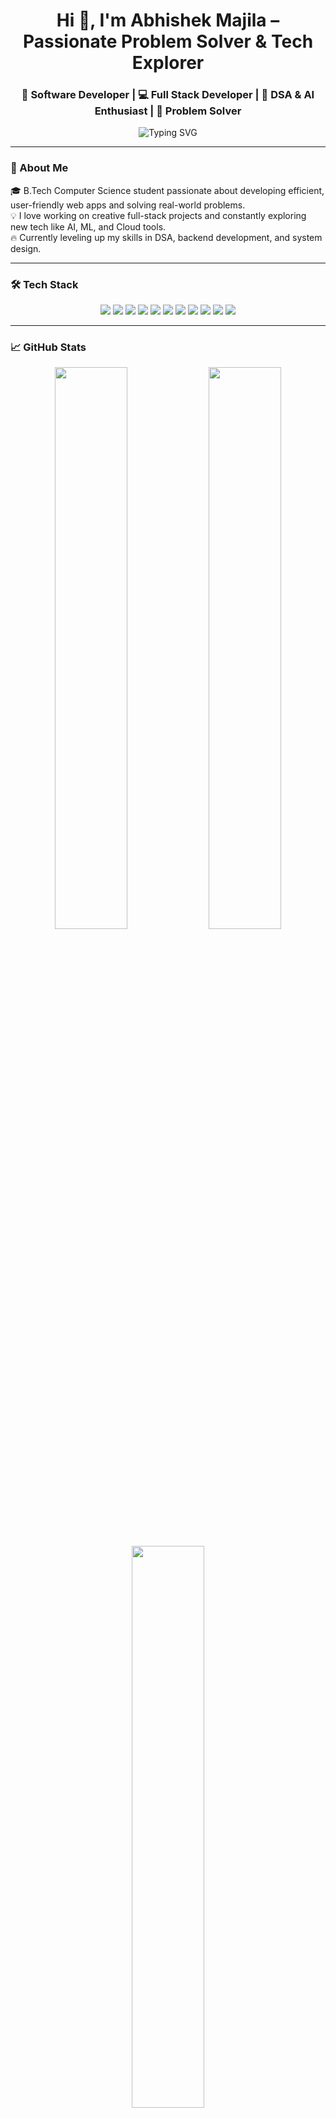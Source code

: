 <h1 align="center">Hi 👋, I'm Abhishek Majila  – Passionate Problem Solver & Tech Explorer</h1>
<h3 align="center">🚀 Software Developer | 💻 Full Stack Developer | 🤖 DSA & AI Enthusiast | 🎯 Problem Solver</h3>

<p align="center">
  <img src="https://readme-typing-svg.herokuapp.com?font=Fira+Code&duration=4000&pause=1000&color=F75C7E&center=true&vCenter=true&width=500&lines=Code.+Create.+Collaborate.;Transforming+Ideas+into+Impactful+Solutions;Evolving+Everyday+as+a+Developer+💡" alt="Typing SVG" />
</p>

---

### 🧠 About Me

🎓 B.Tech Computer Science student passionate about developing efficient, user-friendly web apps and solving real-world problems.  
💡 I love working on creative full-stack projects and constantly exploring new tech like AI, ML, and Cloud tools.  
🔥 Currently leveling up my skills in DSA, backend development, and system design.

---

### 🛠️ Tech Stack

<p align="center">
  <img src="https://img.shields.io/badge/C-00599C?style=for-the-badge&logo=c&logoColor=white" />
  <img src="https://img.shields.io/badge/C++-00599C?style=for-the-badge&logo=cplusplus&logoColor=white" />
  <img src="https://img.shields.io/badge/HTML5-E44D26?style=for-the-badge&logo=html5&logoColor=white" />
  <img src="https://img.shields.io/badge/CSS3-1572B6?style=for-the-badge&logo=css3&logoColor=white" />
  <img src="https://img.shields.io/badge/JavaScript-F7DF1E?style=for-the-badge&logo=javascript&logoColor=black" />
  <img src="https://img.shields.io/badge/React-20232A?style=for-the-badge&logo=react&logoColor=61DAFB" />
  <img src="https://img.shields.io/badge/Node.js-339933?style=for-the-badge&logo=nodedotjs&logoColor=white" />
  <img src="https://img.shields.io/badge/MySQL-00758F?style=for-the-badge&logo=mysql&logoColor=white" />
  <img src="https://img.shields.io/badge/TailwindCSS-06B6D4?style=for-the-badge&logo=tailwindcss&logoColor=white" />
  <img src="https://img.shields.io/badge/Git-F05032?style=for-the-badge&logo=git&logoColor=white" />
  <img src="https://img.shields.io/badge/Vercel-000000?style=for-the-badge&logo=vercel&logoColor=white" />
</p>

---

### 📈 GitHub Stats

<p align="center">
  <img width="48%" src="https://github-readme-stats.vercel.app/api?username=AbhishekMajila&show_icons=true&theme=radical&hide_border=true" />
  <img width="48%" src="https://github-readme-streak-stats.herokuapp.com/?user=AbhishekMajila&theme=radical&hide_border=true" />
</p>
<p align="center">
  <img width="48%" src="https://github-readme-stats.vercel.app/api/top-langs/?username=AbhishekMajila&layout=compact&theme=radical&hide_border=true" />
</p>

---

### 🗓️ GitHub Contribution Graph

<p align="center">
  <img src="https://github-readme-activity-graph.vercel.app/graph?username=AbhishekMajila&theme=react-dark&area=true&hide_border=true" />
</p>

---

### 🚀 Featured Projects


🔹 [Aptitude Quiz App](https://github.com/AbhishekMajila/aptitude-quiz-app) – A quiz-based app with score tracking, leaderboard, and user login using React + Node.

🔹 [Portfolio Website](https://portfolio-website-nu-olive.vercel.app/) – My personal interactive portfolio deployed via Vercel.



### 📫 Connect With Me

<p align="center">
  <a href="mailto:abhiithakur0904@gmail.com">
    <img src="https://img.shields.io/badge/Gmail-D14836?style=for-the-badge&logo=gmail&logoColor=white" />
  </a>
  <a href="https://www.linkedin.com/in/abhishek-majila-330a6b328"">
    <img src="https://img.shields.io/badge/LinkedIn-0077B5?style=for-the-badge&logo=linkedin&logoColor=white" />
  </a>
</p>


 💬 “Code with curiosity, build with purpose, and grow with every challenge."
